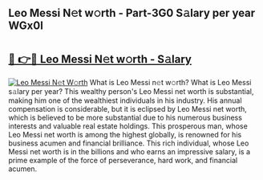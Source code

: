 ## Leo Messi N𝚎t w𝚘rth - Part-3G0 S𝚊lary per year WGx0l

# <h2><a href="http://gc2s99r.nevu.top/?p=Leo+Messi">🔗 👉🔴 Leo Messi N𝚎t w𝚘rth - S𝚊lary</a></h2>

[![Leo Messi N𝚎t W𝚘rth](https://i.imgur.com/Oavwk0R.jpeg)](http://gc2s99r.nevu.top/?p=Leo+Messi)
What is Leo Messi n𝚎t w𝚘rth? What is Leo Messi s𝚊lary per year?
This wealthy person's Leo Messi net worth is substantial, making him one of the wealthiest individuals in his industry. His annual compensation is considerable, but it is eclipsed by Leo Messi net worth, which is believed to be more substantial due to his numerous business interests and valuable real estate holdings. This prosperous man, whose Leo Messi net worth is among the highest globally, is renowned for his business acumen and financial brilliance. This rich individual, whose Leo Messi net worth is in the billions and who earns an impressive salary, is a prime example of the force of perseverance, hard work, and financial acumen.
